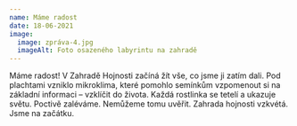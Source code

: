 ```yaml
---
name: Máme radost
date: 18-06-2021
image:
  image: zpráva-4.jpg
  imageAlt: Foto osazeného labyrintu na zahradě
---
```

Máme radost! V Zahradě Hojnosti začíná žít vše, co jsme ji zatím dali. Pod plachtami vzniklo mikroklima, které pomohlo semínkům vzpomenout si na základní informaci – vzklíčit do života. Každá rostlinka se tetelí a ukazuje světu. Poctivě zaléváme. Nemůžeme tomu uvěřit. Zahrada hojnosti vzkvétá. Jsme na začátku.